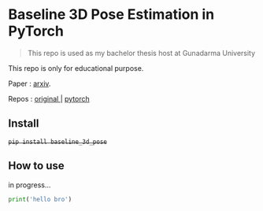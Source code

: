 # Baseline 3D Pose Estimation in PyTorch
> This repo is used as my bachelor thesis host at Gunadarma University


This repo is only for educational purpose.

Paper : [arxiv](https://arxiv.org/abs/1705.03098).

Repos : [original ](https://github.com/una-dinosauria/3d-pose-baseline) | [pytorch](https://github.com/weigq/3d_pose_baseline_pytorch)

## Install

~~`pip install baseline_3d_pose`~~

## How to use

in progress...

```python
print('hello bro')
```
